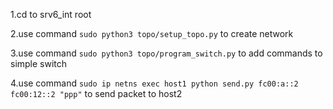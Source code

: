 
1.cd to srv6_int root

2.use command `sudo python3 topo/setup_topo.py` to create network 

3.use command `sudo python3 topo/program_switch.py` to add commands to simple switch

4.use command `sudo ip netns exec host1 python send.py fc00:a::2 fc00:12::2 "ppp"` to send packet to host2
